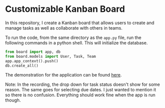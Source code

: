 # Customizable Kanban Board
In this repository, I create a Kanban board that allows users to create and manage tasks as well as collaborate with others in teams.

To run the code, from the same directory as the `app.py` file, run the following commands in a python shell. This will initialize the database.

``` python
from board import app, db
from board.models import User, Task, Team
app.app_context().push()
db.create_all()
```

The demonstration for the application can be found [here](https://www.loom.com/share/bd32354138f844bdbb07046a0903675c).

Note: In the recording, the drop down for task status doesn't show for some reason. The same goes for selecting due dates. I just wanted to mention it so there is no confusion. Everything should work fine when the app is run though.

